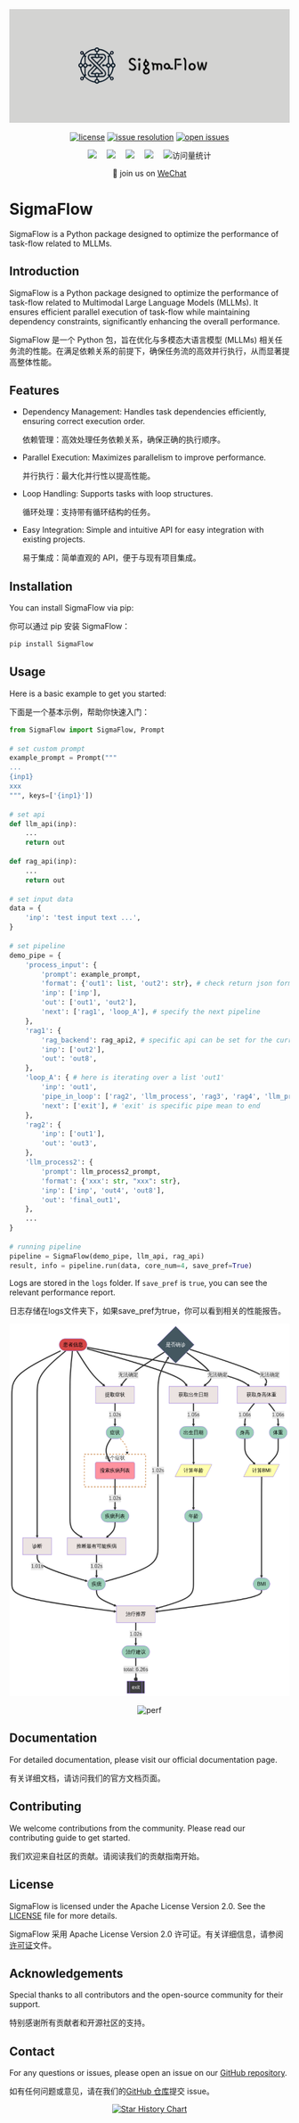 <div align="center">
  <img src="./assets/banner.png" alt="banner" />

  [![license](https://img.shields.io/github/license/maokangkun/SigmaFlow.svg)](https://github.com/maokangkun/SigmaFlow/tree/main/LICENSE)
  [![issue resolution](https://img.shields.io/github/issues-closed-raw/maokangkun/SigmaFlow)](https://github.com/maokangkun/SigmaFlow/issues)
  [![open issues](https://img.shields.io/github/issues-raw/maokangkun/SigmaFlow)](https://github.com/maokangkun/SigmaFlow/issues)

  <div>
    <a href="https://github.com/maokangkun"><img src="https://img.shields.io/badge/MKK-SigmaFlow-blue" /></a>&emsp;
    <a href="https://linluhe.github.io/qrcode.html"><img src="https://img.shields.io/badge/WeChat-微信-07c160" /></a>&emsp;
    <a href="https://linluhe.github.io/group_qrcode.html"><img src="https://img.shields.io/badge/WeChat-微信群-07c160" /></a>&emsp;
    <a href="https://space.bilibili.com/4557530/"><img src="https://img.shields.io/badge/Bilibili-B站-ff69b4" /></a>&emsp;
    <!-- visitor statistics logo 访问量统计徽标 -->
    <img src="https://komarev.com/ghpvc/?username=maokangkun&label=Views&color=0e75b6&style=flat" alt="访问量统计" />
  </div>

  <p align="center">
    👋 join us on <a href="https://linluhe.github.io/group_qrcode.html" target="_blank">WeChat</a>
  </p>
</div>

# SigmaFlow
SigmaFlow is a Python package designed to optimize the performance of task-flow related to MLLMs.

## Introduction
SigmaFlow is a Python package designed to optimize the performance of task-flow related to Multimodal Large Language Models (MLLMs). It ensures efficient parallel execution of task-flow while maintaining dependency constraints, significantly enhancing the overall performance.

SigmaFlow 是一个 Python 包，旨在优化与多模态大语言模型 (MLLMs) 相关任务流的性能。在满足依赖关系的前提下，确保任务流的高效并行执行，从而显著提高整体性能。

## Features
- Dependency Management: Handles task dependencies efficiently, ensuring correct execution order.

  依赖管理：高效处理任务依赖关系，确保正确的执行顺序。
- Parallel Execution: Maximizes parallelism to improve performance.

  并行执行：最大化并行性以提高性能。
- Loop Handling: Supports tasks with loop structures.

  循环处理：支持带有循环结构的任务。
- Easy Integration: Simple and intuitive API for easy integration with existing projects.

  易于集成：简单直观的 API，便于与现有项目集成。

## Installation
You can install SigmaFlow via pip:

你可以通过 pip 安装 SigmaFlow：
```bash
pip install SigmaFlow
```

## Usage
Here is a basic example to get you started:

下面是一个基本示例，帮助你快速入门：

```python
from SigmaFlow import SigmaFlow, Prompt

# set custom prompt
example_prompt = Prompt("""
...
{inp1}
xxx
""", keys=['{inp1}'])

# set api
def llm_api(inp):
    ...
    return out

def rag_api(inp):
    ...
    return out

# set input data
data = {
    'inp': 'test input text ...',
}

# set pipeline
demo_pipe = {
    'process_input': {
        'prompt': example_prompt,
        'format': {'out1': list, 'out2': str}, # check return json format
        'inp': ['inp'],
        'out': ['out1', 'out2'],
        'next': ['rag1', 'loop_A'], # specify the next pipeline
    },
    'rag1': {
        'rag_backend': rag_api2, # specific api can be set for the current pipe via 'rag_backend' or 'llm_backend'.
        'inp': ['out2'],
        'out': 'out8',
    },
    'loop_A': { # here is iterating over a list 'out1'
        'inp': 'out1',
        'pipe_in_loop': ['rag2', 'llm_process', 'rag3', 'rag4', 'llm_process2', 'llm_process3'],
        'next': ['exit'], # 'exit' is specific pipe mean to end
    },
    'rag2': {
        'inp': ['out1'],
        'out': 'out3',
    },
    'llm_process2': {
        'prompt': llm_process2_prompt,
        'format': {'xxx': str, "xxx": str},
        'inp': ['inp', 'out4', 'out8'],
        'out': 'final_out1',
    },
    ...
}

# running pipeline
pipeline = SigmaFlow(demo_pipe, llm_api, rag_api)
result, info = pipeline.run(data, core_num=4, save_pref=True)
```

Logs are stored in the `logs` folder. If `save_pref` is `true`, you can see the relevant performance report.

日志存储在logs文件夹下，如果save_pref为true，你可以看到相关的性能报告。

<div align="center">

  ![pipe](https://raw.githubusercontent.com/maokangkun/SigmaFlow/main/assets/pipe.png)

  ![perf](https://raw.githubusercontent.com/maokangkun/SigmaFlow/main/assets/perf.png)
</div>

## Documentation
For detailed documentation, please visit our official documentation page.

有关详细文档，请访问我们的官方文档页面。

## Contributing
We welcome contributions from the community. Please read our contributing guide to get started.

我们欢迎来自社区的贡献。请阅读我们的贡献指南开始。

## License
SigmaFlow is licensed under the Apache License Version 2.0. See the [LICENSE](./LICENSE) file for more details.

SigmaFlow 采用 Apache License Version 2.0 许可证。有关详细信息，请参阅[许可证](./LICENSE)文件。

## Acknowledgements
Special thanks to all contributors and the open-source community for their support.

特别感谢所有贡献者和开源社区的支持。

## Contact
For any questions or issues, please open an issue on our [GitHub repository](https://github.com/maokangkun/SigmaFlow).

如有任何问题或意见，请在我们的[GitHub 仓库](https://github.com/maokangkun/SigmaFlow)提交 issue。

<div align="center">
  
[![Star History Chart](https://api.star-history.com/svg?repos=maokangkun/SigmaFlow&type=Date)](https://star-history.com/#maokangkun/SigmaFlow&Date)

</div>
